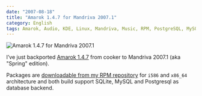```yaml
---
date: "2007-08-18"
title: "Amarok 1.4.7 for Mandriva 2007.1"
category: English
tags: Amarok, Audio, KDE, Linux, Mandriva, Music, RPM, PostgreSQL, MySQL
---
```


![Amarok 1.4.7 for Mandriva 2007.1](/uploads/2007/amarok-147-logo.png)

I’ve just backported [Amarok 1.4.7](https://amarok.kde.org/en/node/243) from
cooker to Mandriva 2007.1 (aka "Spring" edition).

Packages are
[downloadable from my RPM repository](https://github.com/kdeldycke/mandriva-specs)
for `i586` and `x86_64` architecture and both build support SQLite, MySQL and
Postgresql as database backend.
